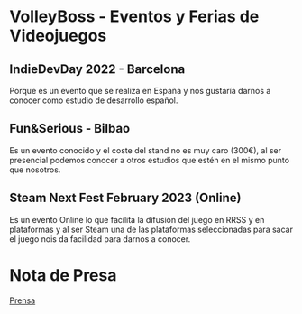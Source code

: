 # VolleyBoss - Eventos y Ferias de Videojuegos

## IndieDevDay 2022 - Barcelona

Porque es un evento que se realiza en España y nos gustaría darnos a conocer como estudio de desarrollo español.

## Fun&Serious - Bilbao

Es un evento conocido y el coste del stand no es muy caro (300€), al ser presencial podemos conocer a otros estudios que estén en el mismo punto que nosotros.

## Steam Next Fest February 2023 (Online)

Es un evento Online lo que facilita la difusión del juego en RRSS y en plataformas y al ser Steam una de las plataformas seleccionadas para sacar el juego nois da facilidad para darnos a conocer.


# Nota de Presa
[Prensa](https://docs.google.com/document/d/1GpQh1JlcAXHWs01sQP-i2mT2QvOwRg6V6zWe3mQWKqA/edit?usp=sharing)

